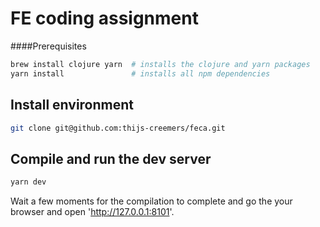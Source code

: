 # FE coding assignment

####Prerequisites
```bash
brew install clojure yarn  # installs the clojure and yarn packages
yarn install               # installs all npm dependencies
```
## Install environment

```bash
git clone git@github.com:thijs-creemers/feca.git
```

## Compile and run the dev server
```bash
yarn dev
```
Wait a few moments for the compilation to complete and go the your browser and open 
'http://127.0.0.1:8101'. 

